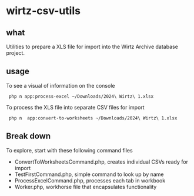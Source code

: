 # wirtz-csv-utils

## what
Utilities to prepare a XLS file for import into the Wirtz Archive database project. 

## usage 

To see a visual of information on the console 
```shell
 php n app:process-excel ~/Downloads/2024\ Wirtz\ 1.xlsx
```

To process the XLS file into separate CSV files for import
```shell
 php n  app:convert-to-worksheets ~/Downloads/2024\ Wirtz\ 1.xlsx
 ```

## Break down
To explore, start with these following command files
- ConvertToWorksheetsCommand.php, creates individual CSVs ready for import
- TestFirstCommand.php, simple command to look up by name
- ProcessExcelCommand.php, processes each tab in workbook
- Worker.php, workhorse file that encapsulates functionality 
